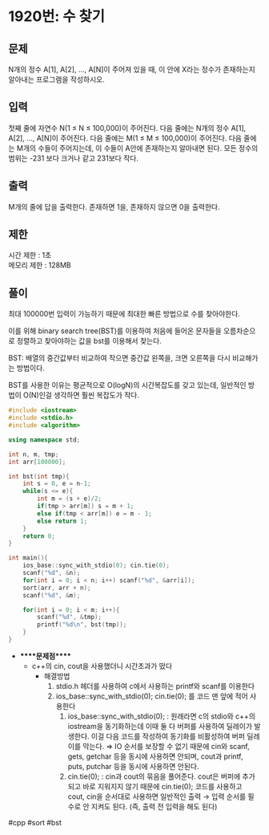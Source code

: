# 1920번: 수 찾기

## 문제

N개의 정수 A[1], A[2], …, A[N]이 주어져 있을 때, 이 안에 X라는 정수가 존재하는지 알아내는 프로그램을 작성하시오.

## 입력

첫째 줄에 자연수 N(1 ≤ N ≤ 100,000)이 주어진다. 다음 줄에는 N개의 정수 A[1], A[2], …, A[N]이 주어진다. 다음 줄에는 M(1 ≤ M ≤ 100,000)이 주어진다. 다음 줄에는 M개의 수들이 주어지는데, 이 수들이 A안에 존재하는지 알아내면 된다. 모든 정수의 범위는 -231 보다 크거나 같고 231보다 작다.

## 출력

M개의 줄에 답을 출력한다. 존재하면 1을, 존재하지 않으면 0을 출력한다.

## 제한

시간 제한 : 1초 <br>
메모리 제한 : 128MB

## 풀이

최대 100000번 입력이 가능하기 때문에 최대한 빠른 방법으로 수를 찾아야한다.

이를 위해 binary search tree(BST)를 이용하여 처음에 들어온 문자들을 오름차순으로 정렬하고 찾아야하는 값을 bst를 이용해서 찾는다.

BST: 배열의 중간값부터 비교하여 작으면 중간값 왼쪽을, 크면 오른쪽을 다시 비교해가는 방법이다.

BST를 사용한 이유는 평균적으로 O(logN)의 시간복잡도를 갖고 있는데, 일반적인 방법이 O(N)인걸 생각하면 훨씬 복잡도가 작다.

```c++
#include <iostream>
#include <stdio.h>
#include <algorithm>

using namespace std;

int n, m, tmp;
int arr[100000];

int bst(int tmp){
    int s = 0, e = n-1;
    while(s <= e){
        int m = (s + e)/2;
        if(tmp > arr[m]) s = m + 1;
        else if(tmp < arr[m]) e = m - 1;
        else return 1;
    }
    return 0;
}

int main(){
    ios_base::sync_with_stdio(0); cin.tie(0);﻿
    scanf("%d", &n);
    for(int i = 0; i < n; i++) scanf("%d", &arr[i]);
    sort(arr, arr + n);
    scanf("%d", &m);

    for(int i = 0; i < m; i++){
        scanf("%d", &tmp);
        printf("%d\n", bst(tmp));
    }
}
```

- ****\*\*\*\*****문제점****\*\*\*\*****
  - c++의 cin, cout을 사용했더니 시간초과가 떴다
    - 해결방법
      1. stdio.h 헤더를 사용하여 c에서 사용하는 printf와 scanf를 이용한다
      2. ios_base::sync_with_stdio(0); cin.tie(0); 를 코드 맨 앞에 적어 사용한다
         1. ios_base::sync_with_stdio(0); : 원래라면 c의 stdio와 c++의 iostream을 동기화하는데 이때 둘 다 버퍼를 사용하여 딜레이가 발생한다. 이걸 다음 코드를 작성하여 동기화를 비활성하여 버퍼 딜레이를 막는다. ⇒ IO 순서를 보장할 수 없기 때문에 cin와 scanf, gets, getchar 등을 동시에 사용하면 안되며, cout과 printf, puts, putchar 등을 동시에 사용하면 안된다.
         2. cin.tie(0); : cin과 cout의 묶음을 풀어준다. cout은 버퍼에 추가되고 바로 지워지지 않기 때문에 cin.tie(0); 코드를 사용하고 cout, cin을 순서대로 사용하면 일반적인 출력 → 입력 순서를 필수로 안 지켜도 된다. (즉, 출력 전 입력을 해도 된다)

#cpp #sort #bst
